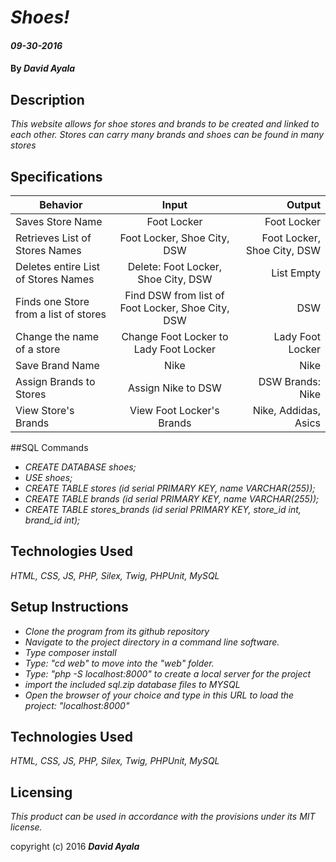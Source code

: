 # _Shoes!_
#### _09-30-2016_

#### By _**David Ayala**_

## Description

_This website allows for shoe stores and brands to be created and linked to each other.  Stores can carry many brands and shoes can be found in many stores_

## Specifications

|Behavior|Input        |Output|
|--------|:-----------:|-----:|
|Saves Store Name|Foot Locker|Foot Locker|
|Retrieves List of Stores Names|Foot Locker, Shoe City, DSW|Foot Locker, Shoe City, DSW|
|Deletes entire List of Stores Names|Delete: Foot Locker, Shoe City, DSW|List Empty|
|Finds one Store from a list of stores|Find DSW from list of Foot Locker, Shoe City, DSW|DSW|
|Change the name of a store|Change Foot Locker to Lady Foot Locker|Lady Foot Locker|
|Save Brand Name|Nike|Nike|
|Assign Brands to Stores|Assign Nike to DSW|DSW Brands: Nike|
|View Store's Brands|View Foot Locker's Brands|Nike, Addidas, Asics|


##SQL Commands

* _CREATE DATABASE shoes;_
* _USE shoes;_
* _CREATE TABLE stores (id serial PRIMARY KEY, name VARCHAR(255));_
* _CREATE TABLE brands (id serial PRIMARY KEY, name VARCHAR(255));_
* _CREATE TABLE stores_brands (id serial PRIMARY KEY, store_id int, brand_id int);_

## Technologies Used

_HTML,
CSS,
JS,
PHP,
Silex,
Twig,
PHPUnit,
MySQL_

## Setup Instructions

* _Clone the program from its github repository_
* _Navigate to the project directory in a command line software._
* _Type composer install_
* _Type: "cd web" to move into the "web" folder._
* _Type: "php -S localhost:8000" to create a local server for the project_
* _import the included sql.zip database files to MYSQL_
* _Open the browser of your choice and type in this URL to load the project: "localhost:8000"_

## Technologies Used

_HTML,
CSS,
JS,
PHP,
Silex,
Twig,
PHPUnit,
MySQL_

## Licensing

*This product can be used in accordance with the provisions under its MIT license.*

copyright (c) 2016 **_David Ayala_**
